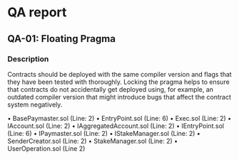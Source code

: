 # QA report

## QA-01: Floating Pragma

### Description

Contracts should be deployed with the same compiler version and flags that they have been tested with thoroughly. Locking the pragma helps to ensure that contracts do not accidentally get deployed using, for example, an outdated compiler version that might introduce bugs that affect the contract system negatively.

• BasePaymaster.sol (Line: 2)
• EntryPoint.sol (Line: 6)
• Exec.sol (Line: 2)
• IAccount.sol (Line: 2)
• IAggregatedAccount.sol (Line: 2)
• IEntryPoint.sol (Line: 6)
• IPaymaster.sol (Line: 2)
• IStakeManager.sol (Line: 2)
• SenderCreator.sol (Line: 2)
• StakeManager.sol (Line: 2)
• UserOperation.sol (Line 2)